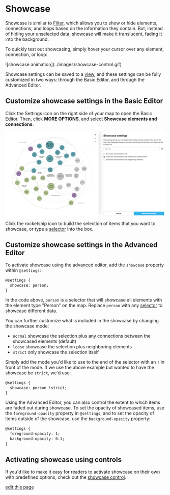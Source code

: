 # Showcase

Showcase is similar to [Filter](/guides/filter.md), which allows you to show or hide elements, connections, and loops based on the information they contain. But, instead of hiding your unselected data, showcase will make it translucent, fading it into the background.

To quickly test out showcasing, simply hover your cursor over any element, connection, or loop:

<span class="small plain">
![showcase animation](../images/showcase-control.gif)
</span>

Showcase settings can be saved to a [view](/guides/views.md), and these settings can be fully customized in two ways: through the Basic Editor, and through the Advanced Editor.

## Customize showcase settings in the Basic Editor

Click the Settings icon on the right side of your map to open the Basic Editor. Then, click **MORE OPTIONS**, and select **Showcase elements and connections**.

![Showcase basic editor](/images/overview-showcase.png)

Click the rocketship icon <i class="fa fa-rocket"></i> to build the selection of items that you want to showcase, or type a [selector](/guides/selectors.html) into the box.


## Customize showcase settings in the Advanced Editor

To activate showcase using the advanced editor, add the `showcase` property within `@settings`:

```
@settings {
  showcase: person;
}
```
In the code above, `person` is a selector that will showcase all elements with the element type "Person" on the map. Replace `person` with any [selector](/guides/selectors.html) to showcase different data.

You can further customize what is included in the showcase by changing the showcase mode:

 * `normal` showcase the selection plus any connections between the showcased elements (default)
 * `loose` showcase the selection plus neighboring elements
 * `strict` only showcase the selection itself


Simply add the mode you'd like to use to the end of the selector with an `!` in front of the mode. If we use the above example but wanted to have the showcase be `strict`, we'd use:

```
@settings {
  showcase: person !strict;
}
```

Using the Advanced Editor, you can also control the extent to which items are faded out during showcase. To set the opacity of showcased items, use the `foreground-opacity` property in `@settings`, and to set the opacity of items outside of the showcase, use the `background-opacity` property:

```
@settings {
  foreground-opacity: 1;
  background-opacity: 0.1;
}
```

## Activating showcase using controls

If you'd like to make it easy for readers to activate showcase on their own with predefined options, check out the [showcase control](/guides/controls/showcase-control.html).

<span class="edit-link"><a href="https://github.com/kumu/docs/blob/master/guides/showcase.md" target="_blank"><i class="fa fa-github"></i> edit this page</a></span>
